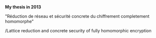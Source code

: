 **My thesis in 2013**

"Réduction de réseau et sécurité concrete du chiffrement completement homomorphe"

/Lattice reduction and concrete security of fully homomorphic encryption


